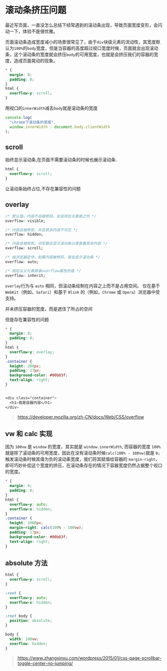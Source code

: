 # 滚动条挤压问题

最近写页面，一直没怎么总结下经常遇到的滚动条出现，导致页面宽度变形，会闪动一下，体验不是很优雅。

页面滚动条造成宽度减小的场景很常见了，由于`div`块级元素的流动性，其宽度默认为`100%`的`body`宽度，但是当容器的高度超过视口宽度时候，页面就会出现滚动条，这个滚动条的宽度就会挤压`body`的可用宽度，也就是会挤压我们的容器的宽度，造成页面晃动的现象。

```css
* {
  margin: 0;
  padding: 0;
}
html {
  overflow-y: scroll;
}
```

用视口的`innerWidth`减去`body`就是滚动条的宽度

```js
console.log(
  "chrome下滚动条的宽度",
  window.innerWidth - document.body.clientWidth
);
```

## scroll

始终显示滚动条,在页面不需要滚动条的时候也展示滚动条.

```css
html {
  overflow-y: scroll;
}
```

让滚动条始终占位,不存在兼容性的问题

## overlay

```css
/* 默认值。内容不会被修剪，会呈现在元素框之外 */
overflow: visible;

/* 内容会被修剪，并且其余内容不可见 */
overflow: hidden;

/* 内容会被修剪，浏览器会显示滚动条以便查看其余内容 */
overflow: scroll;

/* 由浏览器定夺，如果内容被修剪，就会显示滚动条 */
overflow: auto;

/* 规定从父元素继承overflow属性的值 */
overflow: inherit;
```

`overlay`行为与 `auto` 相同，但滚动条绘制在内容之上而不是占用空间。 仅在基于`WebKit`（例如，`Safari`）和基于 `Blink` 的（例如，`Chrome` 或 `Opera`）浏览器中受支持。

并未挤压容器的宽度，而是遮住了所占的空间

但是存在兼容性的问题

```css
* {
  margin: 0;
  padding: 0;
}
html {
  overflow-y: overlay;
}
.container {
  height: 200px;
  padding: 17px;
  background-color: #00b83f;
  text-align: right;
}


<div class="container">
  <h1>我是容器内容</h1>
</div>

```

> <https://developer.mozilla.org/zh-CN/docs/Web/CSS/overflow>

## vw 和 calc 实现

因为 `100vw` 是 `window` 的宽度，其实就是 `window.innerWidth`, 而容器的宽度 `100%`就是除了滚动条的可用宽度，因此在没有滚动条时候`calc(100% - 100vw)`就是 `0`，触发滚动条时候其值为负的滚动条宽度，我们将其赋值给容器的 `margin-right`，即可巧妙补偿这个宽度的挤压，在滚动条存在的情况下容器宽度仍然占据整个视口的宽度。

```css
* {
  margin: 0;
  padding: 0;
}
html {
  overflow-y: auto;
  overflow-x: hidden;
}
.container {
  height: 2000px;
  margin-right: calc(100% - 100vw);
  padding: 17px;
  background-color: #00b83f;
  text-align: right;
}
```

## absolute 方法

```css
html {
  overflow-y: scroll;
}

:root {
  overflow-y: auto;
  overflow-x: hidden;
}

:root body {
  position: absolute;
}

body {
  width: 100vw;
  overflow: hidden;
}
```

> <https://www.zhangxinxu.com/wordpress/2015/01/css-page-scrollbar-toggle-center-no-jumping/>
